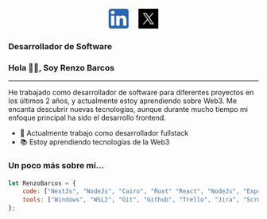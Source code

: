 <p align="center"> 
  <a href="https://www.linkedin.com/in/renzo-espinosa-barcos/" target="_blank" rel="noreferrer"> <img src="https://github.com/respp/respp/blob/main/5296501_linkedin_network_linkedin%20logo_icon.png" alt="c" width="40" height="40"/></a> &nbsp; &nbsp;
  <a href="https://x.com/Barcosren" target="_blank" rel="noreferrer"> <img src="twitter-darkbackground.jpg" alt="c" width="40" height="40"/></a>
</p>

### Desarrollador de Software

### Hola 👋🏻, Soy Renzo Barcos

---

He trabajado como desarrollador de software para diferentes proyectos en los últimos 2 años, y actualmente estoy aprendiendo sobre Web3. Me encanta descubrir nuevas tecnologías, aunque durante mucho tiempo mi enfoque principal ha sido el desarrollo frontend.

- 🚀 Actualmente trabajo como desarrollador fullstack
- 📚 Estoy aprendiendo tecnologías de la Web3

### Un poco más sobre mí...  

```javascript
let RenzoBarcos = {
    code: ["NextJs", "NodeJs", "Cairo", "Rust" "React", "NodeJs", "Express", "HTML", "CSS", "Typescript", "Mysql", "Astro", "MongoDB", "Docker", "TailwindCSS", "Styled-Components"],
    tools: ["Windows", "WSL2", "Git", "Github", "Trello", "Jira", "Scrum", "Kanban"],
};
```


